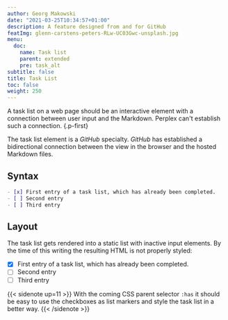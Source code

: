 ```yaml
---
author: Georg Makowski
date: "2021-03-25T10:34:57+01:00"
description: A feature designed from and for GitHub
featImg: glenn-carstens-peters-RLw-UC03Gwc-unsplash.jpg
menu:
  doc:
    name: Task list
    parent: extended
    pre: task_alt
subtitle: false
title: Task List
toc: false
weight: 250
---
```


A task list on a web page should be an interactive element with a connection between user input and the Markdown. Perplex can't establish such a connection.
{.p-first} <!--more-->

The task list element is a _GitHub_ specialty. _GitHub_ has established a bidirectional connection between the view in the browser and the hosted Markdown files.

## Syntax

```md
- [x] First entry of a task list, which has already been completed.
- [ ] Second entry
- [ ] Third entry
```

## Layout
The task list gets rendered into a static list with inactive input elements. By the time of this writing the resulting HTML is not properly styled:

- [x] First entry of a task list, which has already been completed.
- [ ]  Second entry
- [ ]  Third entry

{{< sidenote up=11 >}}
With the coming CSS parent selector `:has` it should be easy to use the checkboxes as list markers and style the task list in a better way.
{{< /sidenote >}}
